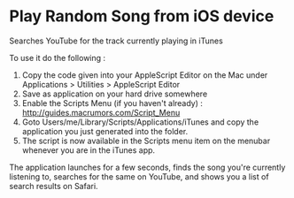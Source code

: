 Play Random Song from iOS device
===========

Searches YouTube for the track currently playing in iTunes

To use it do the following : 

1. Copy the code given into your AppleScript Editor on the Mac under Applications > Utilities > AppleScript Editor
2. Save as application on your hard drive somewhere 
3. Enable the Scripts Menu (if you haven't already) : http://guides.macrumors.com/Script_Menu
4. Goto Users/me/Library/Scripts/Applications/iTunes  and copy the application you just generated into the folder. 
5. The script is now available in the Scripts menu item on the menubar whenever you are in the iTunes app.

The application launches for a few seconds, finds the song you're currently listening to, searches for the same on YouTube, and shows you a list of search results on Safari. 
